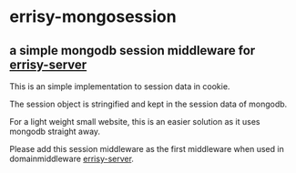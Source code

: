# errisy-mongosession

## a simple mongodb session middleware for [errisy-server](https://www.npmjs.com/package/errisy-server)

This is an simple implementation to session data in cookie.

The session object is stringified and kept in the session data of mongodb.

For a light weight small website, this is an easier solution as it uses mongodb straight away.

Please add this session middleware as the first middleware when used in domainmiddleware [errisy-server](https://www.npmjs.com/package/errisy-server).
